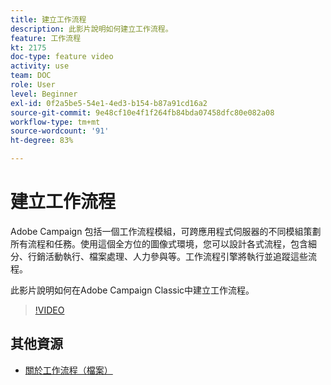 ```yaml
---
title: 建立工作流程
description: 此影片說明如何建立工作流程。
feature: 工作流程
kt: 2175
doc-type: feature video
activity: use
team: DOC
role: User
level: Beginner
exl-id: 0f2a5be5-54e1-4ed3-b154-b87a91cd16a2
source-git-commit: 9e48cf10e4f1f264fb84bda07458dfc80e082a08
workflow-type: tm+mt
source-wordcount: '91'
ht-degree: 83%

---
```


# 建立工作流程

Adobe Campaign 包括一個工作流程模組，可跨應用程式伺服器的不同模組策劃所有流程和任務。使用這個全方位的圖像式環境，您可以設計各式流程，包含細分、行銷活動執行、檔案處理、人力參與等。工作流程引擎將執行並追蹤這些流程。

此影片說明如何在Adobe Campaign Classic中建立工作流程。

>[!VIDEO](https://video.tv.adobe.com/v/25559?quality=12)

## 其他資源

* [關於工作流程（檔案）](https://experienceleague.adobe.com/docs/campaign-classic/using/automating-with-workflows/introduction/about-workflows.html?lang=zh-Hant)
